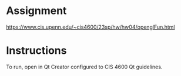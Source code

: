 # Assignment
https://www.cis.upenn.edu/~cis4600/23sp/hw/hw04/openglFun.html

# Instructions
To run, open in Qt Creator configured to CIS 4600 Qt guidelines.
